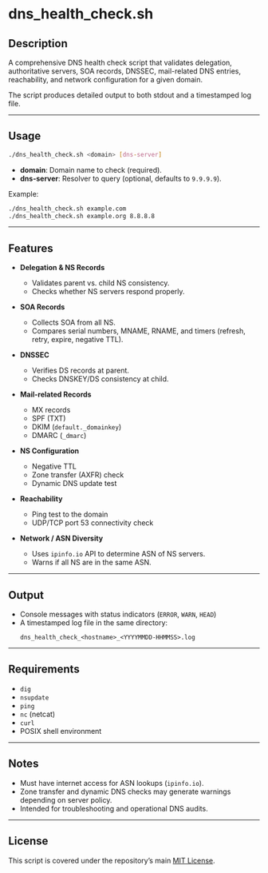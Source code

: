 # dns_health_check.sh

## Description
A comprehensive DNS health check script that validates delegation, authoritative servers, SOA records, DNSSEC, mail-related DNS entries, reachability, and network configuration for a given domain.

The script produces detailed output to both stdout and a timestamped log file.

---

## Usage
```bash
./dns_health_check.sh <domain> [dns-server]
```

- **domain**: Domain name to check (required).  
- **dns-server**: Resolver to query (optional, defaults to `9.9.9.9`).  

Example:
```bash
./dns_health_check.sh example.com
./dns_health_check.sh example.org 8.8.8.8
```

---

## Features
- **Delegation & NS Records**
  - Validates parent vs. child NS consistency.
  - Checks whether NS servers respond properly.

- **SOA Records**
  - Collects SOA from all NS.
  - Compares serial numbers, MNAME, RNAME, and timers (refresh, retry, expire, negative TTL).

- **DNSSEC**
  - Verifies DS records at parent.
  - Checks DNSKEY/DS consistency at child.

- **Mail-related Records**
  - MX records
  - SPF (TXT)
  - DKIM (`default._domainkey`)
  - DMARC (`_dmarc`)

- **NS Configuration**
  - Negative TTL
  - Zone transfer (AXFR) check
  - Dynamic DNS update test

- **Reachability**
  - Ping test to the domain
  - UDP/TCP port 53 connectivity check

- **Network / ASN Diversity**
  - Uses `ipinfo.io` API to determine ASN of NS servers.
  - Warns if all NS are in the same ASN.

---

## Output
- Console messages with status indicators (`ERROR`, `WARN`, `HEAD`)  
- A timestamped log file in the same directory:
  ```
  dns_health_check_<hostname>_<YYYYMMDD-HHMMSS>.log
  ```

---

## Requirements
- `dig`
- `nsupdate`
- `ping`
- `nc` (netcat)
- `curl`
- POSIX shell environment

---

## Notes
- Must have internet access for ASN lookups (`ipinfo.io`).  
- Zone transfer and dynamic DNS checks may generate warnings depending on server policy.  
- Intended for troubleshooting and operational DNS audits.

---

## License
This script is covered under the repository’s main [MIT License](../LICENSE).
